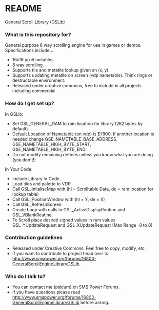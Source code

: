 # README #

General Scroll Library (GSLib)

### What is this repository for? ###

General purpose 8 way scrolling engine for use in games or demos. Specifications include...

 * 16x16 pixel metatiles. 
 * 8 way scrolling. 
 * Supports tile and metatile lookup given an (x, y). 
 * Supports updating metatile on screen (vdp nametable). Think rings or destructable environment. 
 * Released under creative commons, free to include in all projects including commercial. 


### How do I get set up? ###

In GSLib:

 * Set GSL_GENERAL_RAM to ram location for library (262 bytes by default)
 * Default Location of Nametable (on vdp) is $7800. If another location is needed change GSE_NAMETABLE_BASE_ADDRESS, GSE_NAMETABLE_HIGH_BYTE_START, GSE_NAMETABLE_HIGH_BYTE_END
 * Do not modify remaining defines unless you know what you are doing (you don't!)
 
In Your Code:

 * Include Library In Code.
 * Load tiles and palette to VDP.
 * Call GSL_InitaliseMap with (hl = Scrolltable Data, de = ram location for lookup table)
 * Call GSL_PositionWindow with (hl = Y, de = X) 
 * Call GSL_RefreshScreen
 * Create Loop with calls to GSL_ActiveDisplayRoutine and GSL_VBlankRoutine.
 * To Scroll place desired signed values in ram values GSL_YUpdateRequest and GSL_XUpdateRequest (Max Range -8 to 8)


### Contribution guidelines ###

 * Released under Creative Commons. Feel free to copy, modify, etc.
 * If you want to contribute to project head over to http://www.smspower.org/forums/16800-GeneralScrollEngineLibraryGSLib.


### Who do I talk to? ###

 * You can contact me (psidum) on SMS Power Forums.
 * If you have questions please read http://www.smspower.org/forums/16800-GeneralScrollEngineLibraryGSLib before asking.